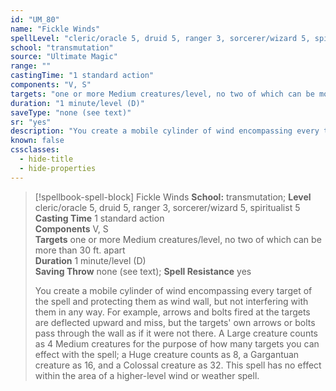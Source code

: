 ```yaml
---
id: "UM_80"
name: "Fickle Winds"
spellLevel: "cleric/oracle 5, druid 5, ranger 3, sorcerer/wizard 5, spiritualist 5"
school: "transmutation"
source: "Ultimate Magic"
range: ""
castingTime: "1 standard action"
components: "V, S"
targets: "one or more Medium creatures/level, no two of which can be more than 30 ft. apart"
duration: "1 minute/level (D)"
saveType: "none (see text)"
sr: "yes"
description: "You create a mobile cylinder of wind encompassing every target of the spell and protecting them as wind wall, but not interfering with them in any way. For example, arrows and bolts fired at the targets are deflected upward and miss, but the targets' own arrows or bolts pass through the wall as if it were not there.  A Large creature counts as 4 Medium creatures for the purpose of how many targets you can effect with the spell; a Huge creature counts as 8, a Gargantuan creature as 16, and a Colossal creature as 32. This spell has no effect within the area of a higher-level wind or weather spell."
known: false
cssclasses:
  - hide-title
  - hide-properties
---
```


> [!spellbook-spell-block] Fickle Winds
> **School:** transmutation; **Level** cleric/oracle 5, druid 5, ranger 3, sorcerer/wizard 5, spiritualist 5
> **Casting Time** 1 standard action  
> **Components** V, S  
> **Targets** one or more Medium creatures/level, no two of which can be more than 30 ft. apart  
> **Duration** 1 minute/level (D)  
> **Saving Throw** none (see text); **Spell Resistance** yes
> 
> You create a mobile cylinder of wind encompassing every target of the spell and protecting them as wind wall, but not interfering with them in any way. For example, arrows and bolts fired at the targets are deflected upward and miss, but the targets' own arrows or bolts pass through the wall as if it were not there.  A Large creature counts as 4 Medium creatures for the purpose of how many targets you can effect with the spell; a Huge creature counts as 8, a Gargantuan creature as 16, and a Colossal creature as 32. This spell has no effect within the area of a higher-level wind or weather spell.